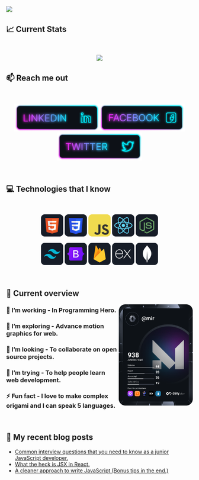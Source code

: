 <a href="https://www.facebook.com/mirhussainmurtaza/">
<img src="https://raw.githubusercontent.com/mir-hussain/mir-hussain/main/images/cover.png" />
</a>

## :chart_with_upwards_trend: Current Stats

<br />
<p align="center">
  <img width="60%" src="https://github-readme-streak-stats-alpha-two.vercel.app?user=istiak-a-tashrif&hide_border=true&background=0D1117&stroke=0D1117&fire=FF1CF7&ring=FF1CF7&currStreakNum=FF1CF7&sideNums=00F0FF&currStreakLabel=00F0FF&sideLabels=00F0FF&dates=D2D2D3" />
</p>

## :mailbox: Reach me out

<br />

[<p align="center"><img height="75" src="https://github.com/Istiak-A-Tashrif/Istiak-A-Tashrif/blob/main/images/icons/Linkedin.png">](https://www.linkedin.com/in/tashrif/)[<img height="75" src="https://github.com/Istiak-A-Tashrif/Istiak-A-Tashrif/blob/main/images/icons/Facebook.png">](https://www.facebook.com/Tashrif.01000/)[<img height="75" src="https://github.com/Istiak-A-Tashrif/Istiak-A-Tashrif/blob/main/images/icons/Twitter.png"> </p>](https://x.com/IstiakTashrif)

<br />

## :computer: Technologies that I know

<br>
<p align="center">
<img src="https://github.com/Istiak-A-Tashrif/Istiak-A-Tashrif/blob/main/images/icons/HTML.png"/>
<img src="https://github.com/Istiak-A-Tashrif/Istiak-A-Tashrif/blob/main/images/icons/css.png"/>
<img src="https://github.com/Istiak-A-Tashrif/Istiak-A-Tashrif/blob/main/images/icons/JavaScript.png"/>
<img src="https://github.com/Istiak-A-Tashrif/Istiak-A-Tashrif/blob/main/images/icons/react.png"/>
<img src="https://github.com/Istiak-A-Tashrif/Istiak-A-Tashrif/blob/main/images/icons/node.png"/>
</p>
<p align="center">
<img src="https://github.com/Istiak-A-Tashrif/Istiak-A-Tashrif/blob/main/images/icons/tailwind.png"/>
<img src="https://github.com/Istiak-A-Tashrif/Istiak-A-Tashrif/blob/main/images/icons/Bootsrap.png"/>
<img src="https://github.com/Istiak-A-Tashrif/Istiak-A-Tashrif/blob/main/images/icons/firebase.png"/>
<img src="https://github.com/Istiak-A-Tashrif/Istiak-A-Tashrif/blob/main/images/icons/express.png"/>
<img src="https://github.com/Istiak-A-Tashrif/Istiak-A-Tashrif/blob/main/images/icons/mongo.png"/>
</p><br/>

## :eyes: Current overview

<div align="left">
<a href="https://app.daily.dev/mir"><img align="right" src="https://github.com/mir-hussain/mir-hussain/blob/main/devcard.svg" width="200" alt="Mir Hussain's Dev Card"/></a>
</div>

### 🔭 I’m working - In Programming Hero. 
### 🌱 I’m exploring - Advance motion graphics for web. 
### 👯 I’m looking - To collaborate on open source projects. 
### 🤔 I’m trying - To help people learn web development. 
### ⚡ Fun fact - I love to make complex origami and I can speak 5 languages.


<br />

## :book: My recent blog posts
<!-- BLOG-POST-LIST:START -->
- [Common interview questions that you need to know as a junior JavaScript developer.](https://dev.to/mirhussain/common-interview-questions-that-you-need-to-know-as-a-junior-javascript-developer-29a6)
- [What the heck is JSX in React.](https://dev.to/mirhussain/what-the-heck-is-jsx-in-react-3f0a)
- [A cleaner approach to write JavaScript &lpar;Bonus tips in the end.&rpar;](https://dev.to/mirhussain/a-cleaner-approach-to-write-javascript-bonus-tips-in-the-end-58ng)
<!-- BLOG-POST-LIST:END -->
